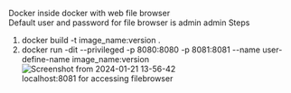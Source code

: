 Docker inside docker with web file browser  
Default user and password for file browser is admin admin
Steps
1. docker build -t image_name:version .    
2. docker run -dit --privileged -p 8080:8080 -p 8081:8081 --name user-define-name image_name:version  
![Screenshot from 2024-01-21 13-56-42](https://github.com/deepak6797/dind-filebrowser/assets/73154390/cff3596f-69b4-48f2-8c8f-0bfbe2e9f607)  
localhost:8081 for accessing filebrowser
